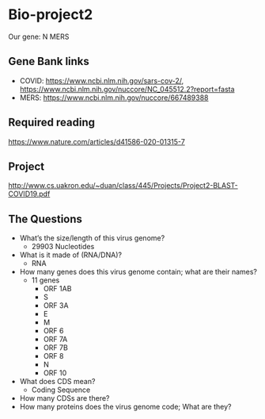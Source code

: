 # Bio-project2
Our gene: N MERS

## Gene Bank links
* COVID: https://www.ncbi.nlm.nih.gov/sars-cov-2/, https://www.ncbi.nlm.nih.gov/nuccore/NC_045512.2?report=fasta
* MERS: https://www.ncbi.nlm.nih.gov/nuccore/667489388

## Required reading
https://www.nature.com/articles/d41586-020-01315-7

## Project
http://www.cs.uakron.edu/~duan/class/445/Projects/Project2-BLAST-COVID19.pdf

## The Questions
* What’s the size/length of this virus genome?
  * 29903 Nucleotides
* What is it made of (RNA/DNA)?
  * RNA
* How many genes does this virus genome contain; what are their names?
  * 11 genes
    * ORF 1AB
    * S
    * ORF 3A
    * E
    * M
    * ORF 6
    * ORF 7A
    * ORF 7B
    * ORF 8
    * N
    * ORF 10
* What does CDS mean?
  * Coding Sequence
* How many CDSs are there?
* How many proteins does the virus genome code; What are they?

